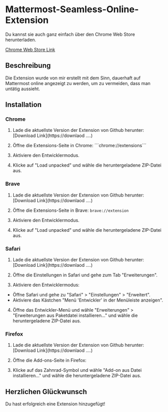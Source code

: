 # Mattermost-Seamless-Online-Extension

Du kannst sie auch ganz einfach über den Chrome Web Store herunterladen.

[Chrome Web Store Link](https://blabliblub)

## Beschreibung
Die Extension wurde von mir erstellt mit dem Sinn, dauerhaft auf Mattermost online angezeigt zu werden,
um zu vermeiden, dass man untätig aussieht.

## Installation

### Chrome
1. Lade die aktuellste Version der Extension von Github herunter:
   [Download Link](https://downlaod ....)

2. Öffne die Extensions-Seite in Chrome:
    ´´´chrome://extensions´´´

3. Aktiviere den Entwicklermodus.

4. Klicke auf "Load unpacked" und wähle die heruntergeladene ZIP-Datei aus.

### Brave
1. Lade die aktuellste Version der Extension von Github herunter:
[Download Link](https://downlaod ....)

2. Öffne die Extensions-Seite in Brave:
   ```brave://extension``` 

3. Aktiviere den Entwicklermodus.

4. Klicke auf "Load unpacked" und wähle die heruntergeladene ZIP-Datei aus.

### Safari
1. Lade die aktuellste Version der Extension von Github herunter:
[Download Link](https://downlaod ....)

2. Öffne die Einstellungen in Safari und gehe zum Tab "Erweiterungen".

3. Aktiviere den Entwicklermodus:
- Öffne Safari und gehe zu "Safari" > "Einstellungen" > "Erweitert".
- Aktiviere das Kästchen "Menü 'Entwickler' in der Menüleiste anzeigen".

4. Öffne das Entwickler-Menü und wähle "Erweiterungen" > "Erweiterungen aus Paketdatei installieren..." und wähle die heruntergeladene ZIP-Datei aus.

### Firefox
1. Lade die aktuellste Version der Extension von Github herunter:
[Download Link](https://downlaod ....)

2. Öffne die Add-ons-Seite in Firefox:

3. Klicke auf das Zahnrad-Symbol und wähle "Add-on aus Datei installieren..." und wähle die heruntergeladene ZIP-Datei aus.

## Herzlichen Glückwunsch

Du hast erfolgreich eine Extension hinzugefügt!
